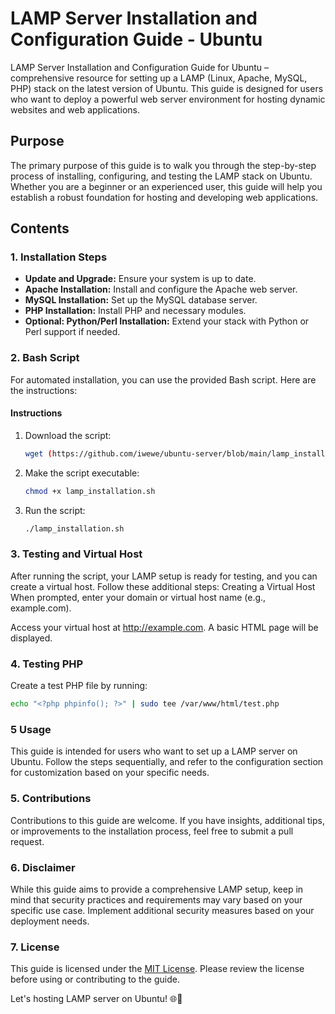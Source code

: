 # LAMP Server Installation and Configuration Guide - Ubuntu

LAMP Server Installation and Configuration Guide for Ubuntu – comprehensive resource for setting up a LAMP (Linux, Apache, MySQL, PHP) stack on the latest version of Ubuntu. This guide is designed for users who want to deploy a powerful web server environment for hosting dynamic websites and web applications.

## Purpose

The primary purpose of this guide is to walk you through the step-by-step process of installing, configuring, and testing the LAMP stack on Ubuntu. Whether you are a beginner or an experienced user, this guide will help you establish a robust foundation for hosting and developing web applications.

## Contents

### 1. Installation Steps

- **Update and Upgrade:** Ensure your system is up to date.
- **Apache Installation:** Install and configure the Apache web server.
- **MySQL Installation:** Set up the MySQL database server.
- **PHP Installation:** Install PHP and necessary modules.
- **Optional: Python/Perl Installation:** Extend your stack with Python or Perl support if needed.

### 2. Bash Script

For automated installation, you can use the provided Bash script. Here are the instructions:

#### Instructions

1. Download the script:
    ```bash
    wget (https://github.com/iwewe/ubuntu-server/blob/main/lamp_installation.sh)
    ```

2. Make the script executable:
    ```bash
    chmod +x lamp_installation.sh
    ```

3. Run the script:
    ```bash
    ./lamp_installation.sh
    ```

### 3. Testing and Virtual Host

After running the script, your LAMP setup is ready for testing, and you can create a virtual host. Follow these additional steps:
Creating a Virtual Host
When prompted, enter your domain or virtual host name (e.g., example.com).

Access your virtual host at http://example.com. A basic HTML page will be displayed.

### 4. Testing PHP

Create a test PHP file by running:
```bash
echo "<?php phpinfo(); ?>" | sudo tee /var/www/html/test.php
```

### 5 Usage

This guide is intended for users who want to set up a LAMP server on Ubuntu. Follow the steps sequentially, and refer to the configuration section for customization based on your specific needs.

### 5. Contributions

Contributions to this guide are welcome. If you have insights, additional tips, or improvements to the installation process, feel free to submit a pull request.

### 6. Disclaimer

While this guide aims to provide a comprehensive LAMP setup, keep in mind that security practices and requirements may vary based on your specific use case. Implement additional security measures based on your deployment needs.

### 7. License

This guide is licensed under the [MIT License](LICENSE). Please review the license before using or contributing to the guide.

Let's hosting LAMP server on Ubuntu! 🌐🚀
